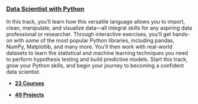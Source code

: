 ### [Data Scientist with Python](https://app.datacamp.com/learn/career-tracks/data-scientist-with-python)

In this track, you’ll learn how this versatile language allows you to import, clean, manipulate, and visualize data—all integral skills for any aspiring data professional or researcher. Through interactive exercises, you’ll get hands-on with some of the most popular Python libraries, including pandas, NumPy, Matplotlib, and many more. You’ll then work with real-world datasets to learn the statistical and machine learning techniques you need to perform hypothesis testing and build predictive models. Start this track, grow your Python skills, and begin your journey to becoming a confident data scientist.

- [**23 Courses**](https://github.com/focuspy/DataCamp/tree/main/Data%20Scientist%20with%20python/Courses)

- [**49 Projects**](https://github.com/focuspy/DataCamp/tree/main/Data%20Scientist%20with%20python/Projects)
